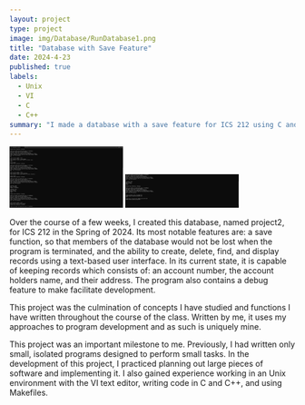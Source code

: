 ```yaml
---
layout: project
type: project
image: img/Database/RunDatabase1.png
title: "Database with Save Feature"
date: 2024-4-23
published: true
labels:
  - Unix
  - VI
  - C
  - C++
summary: "I made a database with a save feature for ICS 212 using C and C++, in a Unix environment."
---
```


<div class="text-center p-4">
  <img width="200px" src="../img/Database/RunDatabase2.png" class="img-thumbnail" >
  <img width="200px" src="../img/Database/RunDatabase3.png" class="img-thumbnail" >


</div>

Over the course of a few weeks, I created this database, named project2, for ICS 212 in the Spring of 2024. Its most notable features are: a save function, so that members of the database would not be lost when the program is terminated, and the ability to create, delete, find, and display records using a text-based user interface. In its current state, it is capable of keeping records which consists of: an account number, the account holders name, and their address. The program also contains a debug feature to make facilitate development.

This project was the culmination of concepts I have studied and functions I have written throughout the course of the class. Written by me, it uses my approaches to program development and as such is uniquely mine.

This project was an important milestone to me. Previously, I had written only small, isolated programs designed to perform small tasks. In the development of this project, I practiced planning out large pieces of software and implementing it. I also gained experience working in an Unix environment with the VI text editor, writing code in C and C++, and using Makefiles.





